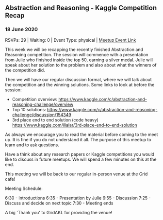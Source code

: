 ## Abstraction and Reasoning - Kaggle Competition Recap
### 18 June 2020
RSVPs: 29 | Waiting: 0 | Event Type: physical | [Meetup Event Link](https://www.meetup.com/Data-Science-Discussion-Auckland/events/270783044)

This week we will be recapping the recently finished Abstraction and Reasoning competition. The session will commence with a presentation from Julie who finished inside the top 50, earning a silver medal. Julie will speak about her solution to the problem and also about what the winners of the competition did.

Then we will have our regular discussion format, where we will talk about the competition and the winning solutions. Some links to look at before the session:
- Competition overview: https://www.kaggle.com/c/abstraction-and-reasoning-challenge/overview
- Top 10 solutions: https://www.kaggle.com/c/abstraction-and-reasoning-challenge/discussion/154349
- 3rd place end to end solution (code heavy) https://www.kaggle.com/ilialar/3rd-place-end-to-end-solution

As always we encourage you to read the material before coming to the meet up. It is fine if you do not understand it all. The purpose of this meetup to learn and to ask questions.

Have a think about any research papers or Kaggle competitions you would like to discuss in future meetups. We will spend a few minutes on this at the end.

This meeting we will be back to our regular in-person venue at the Grid cafe!

Meeting Schedule:

6:30 - Introductions
6:35 - Presentation by Julie
6:55 - Discussion
7:25 - Discuss and decide on next topic
7:30 - Meeting ends

A big 'Thank you' to GridAKL for providing the venue!
